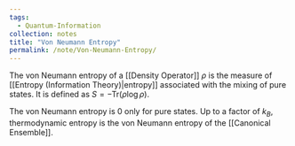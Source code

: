 ```yaml
---
tags:
  - Quantum-Information
collection: notes
title: "Von Neumann Entropy"
permalink: /note/Von-Neumann-Entropy/
---
```

The von Neumann entropy of a [[Density Operator]] $\rho$ is the measure of [[Entropy (Information Theory)|entropy]] associated with the mixing of pure states. It is defined as $S = -\textrm{Tr}(\rho\log \rho)$.

The von Neumann entropy is 0 only for pure states. Up to a factor of $k_B$, thermodynamic entropy is the von Neumann entropy of the [[Canonical Ensemble]]. 